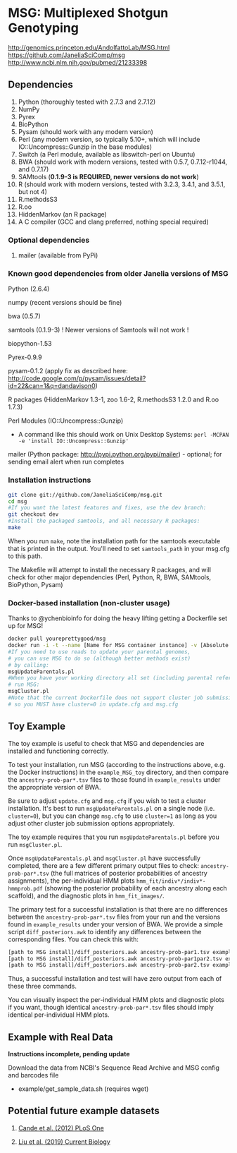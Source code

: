 # MSG: Multiplexed Shotgun Genotyping
http://genomics.princeton.edu/AndolfattoLab/MSG.html
https://github.com/JaneliaSciComp/msg
http://www.ncbi.nlm.nih.gov/pubmed/21233398

## Dependencies

1. Python (thoroughly tested with 2.7.3 and 2.7.12)
1. NumPy
1. Pyrex
1. BioPython
1. Pysam (should work with any modern version)
1. Perl (any modern version, so typically 5.10+, which will include IO::Uncompress::Gunzip in the base modules)
1. Switch (a Perl module, available as libswitch-perl on Ubuntu)
1. BWA (should work with modern versions, tested with 0.5.7, 0.7.12-r1044, and 0.7.17)
1. SAMtools (**0.1.9-3 is REQUIRED, newer versions do not work**)
1. R (should work with modern versions, tested with 3.2.3, 3.4.1, and 3.5.1, but not 4)
1. R.methodsS3
1. R.oo
1. HiddenMarkov (an R package)
1. A C compiler (GCC and clang preferred, nothing special required)

### Optional dependencies

1. mailer (available from PyPi)

### Known good dependencies from older Janelia versions of MSG

Python (2.6.4)

numpy (recent versions should be fine)

bwa (0.5.7)

samtools (0.1.9-3)  ! Newer versions of Samtools will not work !

biopython-1.53

Pyrex-0.9.9

pysam-0.1.2 (apply fix as described here: http://code.google.com/p/pysam/issues/detail?id=22&can=1&q=dandavison0)

R packages (HiddenMarkov 1.3-1, zoo 1.6-2, R.methodsS3 1.2.0 and R.oo 1.7.3)

Perl Modules (IO::Uncompress::Gunzip)

 * A command like this should work on Unix Desktop Systems: `perl -MCPAN -e 'install IO::Uncompress::Gunzip'`

mailer (Python package: http://pypi.python.org/pypi/mailer) - optional; for sending email alert when run completes

### Installation instructions
```bash
git clone git://github.com/JaneliaSciComp/msg.git
cd msg
#If you want the latest features and fixes, use the dev branch:
git checkout dev
#Install the packaged samtools, and all necessary R packages:
make
```

When you run `make`, note the installation path for the samtools executable that is printed in the output.  You'll need to set `samtools_path` in your msg.cfg to this path.

The Makefile will attempt to install the necessary R packages, and will check for other major dependencies (Perl, Python, R, BWA, SAMtools, BioPython, Pysam)

### Docker-based installation (non-cluster usage)

Thanks to @ychenbioinfo for doing the heavy lifting getting a Dockerfile set up for MSG!

```bash
docker pull youreprettygood/msg
docker run -i -t --name [Name for MSG container instance] -v [Absolute path to MSG working directory]:/data:Z youreprettygood/msg:0.5 /bin/bash
#If you need to use reads to update your parental genomes,
# you can use MSG to do so (although better methods exist)
# by calling:
msgUpdateParentals.pl
#When you have your working directory all set (including parental references),
# run MSG:
msgCluster.pl
#Note that the current Dockerfile does not support cluster job submission,
# so you MUST have cluster=0 in update.cfg and msg.cfg
```

## Toy Example

The toy example is useful to check that MSG and dependencies are installed and functioning correctly.

To test your installation, run MSG (according to the instructions above, e.g. the Docker instructions) in the `example_MSG_toy` directory, and then compare the `ancestry-prob-par*.tsv` files to those found in `example_results` under the appropriate version of BWA.

Be sure to adjust `update.cfg` and `msg.cfg` if you wish to test a cluster installation. It's best to run `msgUpdateParentals.pl` on a single node (i.e. `cluster=0`), but you can change `msg.cfg` to use `cluster=1` as long as you adjust other cluster job submission options appropriately.

The toy example requires that you run `msgUpdateParentals.pl` before you run `msgCluster.pl`.

Once `msgUpdateParentals.pl` and `msgCluster.pl` have successfully completed, there are a few different primary output files to check: `ancestry-prob-par*.tsv` (the full matrices of posterior probabilities of ancestry assignments), the per-individual HMM plots `hmm_fit/indiv*/indiv*-hmmprob.pdf` (showing the posterior probability of each ancestry along each scaffold), and the diagnostic plots in `hmm_fit_images/`.

The primary test for a successful installation is that there are no differences between the `ancestry-prob-par*.tsv` files from your run and the versions found in `example_results` under your version of BWA. We provide a simple script `diff_posteriors.awk` to identify any differences between the corresponding files. You can check this with:

```bash
[path to MSG install]/diff_posteriors.awk ancestry-prob-par1.tsv example_results/bwa_[version]/ancestry-prob-par1.tsv
[path to MSG install]/diff_posteriors.awk ancestry-prob-par1par2.tsv example_results/bwa_[version]/ancestry-prob-par1par2.tsv
[path to MSG install]/diff_posteriors.awk ancestry-prob-par2.tsv example_results/bwa_[version]/ancestry-prob-par2.tsv
```

Thus, a successful installation and test will have zero output from each of these three commands.

You can visually inspect the per-individual HMM plots and diagnostic plots if you want, though identical `ancestry-prob-par*.tsv` files should imply identical per-individual HMM plots.

## Example with Real Data

**Instructions incomplete, pending update**

Download the data from NCBI's Sequence Read Archive and MSG config and barcodes file

 * example/get_sample_data.sh (requires wget)

## Potential future example datasets

1. [Cande et al. (2012) PLoS One](https://journals.plos.org/plosone/article?id=10.1371/journal.pone.0043888)

2. [Liu et al. (2019) Current Biology](https://www.sciencedirect.com/science/article/abs/pii/S0960982219306888)
